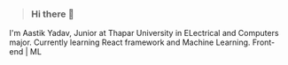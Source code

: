 >### Hi there 👋
I'm Aastik Yadav, Junior at Thapar University in ELectrical and Computers major. Currently learning React framework and Machine Learning.
Front-end | ML

<!--
**SKULLDRAGON099/SKULLDRAGON099** is a ✨ _special_ ✨ repository because its `README.md` (this file) appears on your GitHub profile.

Here are some ideas to get you started:

- 🔭 I’m currently working on ...
- 🌱 I’m currently learning ...
- 👯 I’m looking to collaborate on ...
- 🤔 I’m looking for help with ...
- 💬 Ask me about ...
- 📫 How to reach me: ...
- 😄 Pronouns: ...
- ⚡ Fun fact: ...
-->

